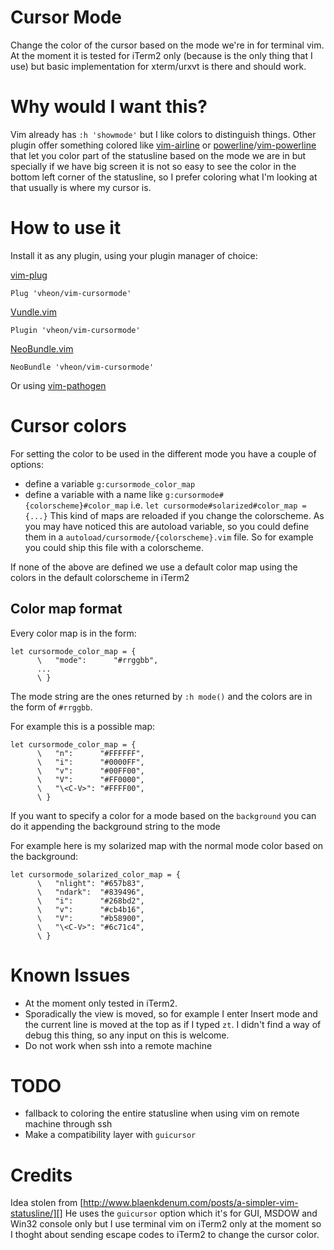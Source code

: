 # Cursor Mode
Change the color of the cursor based on the mode we're in for terminal vim.
At the moment it is tested for iTerm2 only (because is the only thing that I use) but basic implementation for xterm/urxvt is there and should work.

# Why would I want this?

Vim already has `:h 'showmode'` but I like colors to distinguish things.
Other plugin offer something colored like [vim-airline][] or [powerline][]/[vim-powerline][] that let you color part of the statusline based on the mode we are in but specially if we have big screen it is not so easy to see the color in the bottom left corner of the statusline,
so I prefer coloring what I'm looking at that usually is where my cursor is.

# How to use it

Install it as any plugin, using your plugin manager of choice:

[vim-plug][]

```viml
Plug 'vheon/vim-cursormode'
```

[Vundle.vim][]

```viml
Plugin 'vheon/vim-cursormode'
```

[NeoBundle.vim][]

```viml
NeoBundle 'vheon/vim-cursormode'
```

Or using [vim-pathogen][]

# Cursor colors
For setting the color to be used in the different mode you have a couple of options:

* define a variable `g:cursormode_color_map`
* define a variable with a name like `g:cursormode#{colorscheme}#color_map` 
i.e. `let cursormode#solarized#color_map = {...}`
This kind of maps are reloaded if you change the colorscheme.
As you may have noticed this are autoload variable, so you could define them in a
`autoload/cursormode/{colorscheme}.vim` file. So for example you could ship this file with a colorscheme.

If none of the above are defined we use a default color map using the colors in the default colorscheme in iTerm2

## Color map format

Every color map is in the form:

```viml
let cursormode_color_map = {
      \   "mode":      "#rrggbb",
      ...
      \ }
```

The mode string are the ones returned by `:h mode()` and the colors are in the form of `#rrggbb`.

For example this is a possible map:

```viml
let cursormode_color_map = {
      \   "n":      "#FFFFFF",
      \   "i":      "#0000FF",
      \   "v":      "#00FF00",
      \   "V":      "#FF0000",
      \   "\<C-V>": "#FFFF00",
      \ }
```

If you want to specify a color for a mode based on the `background` you can do it appending the background string to the mode

For example here is my solarized map with the normal mode color based on the background:

```viml
let cursormode_solarized_color_map = {
      \   "nlight": "#657b83",
      \   "ndark":  "#839496",
      \   "i":      "#268bd2",
      \   "v":      "#cb4b16",
      \   "V":      "#b58900",
      \   "\<C-V>": "#6c71c4",
      \ }
```

# Known Issues

* At the moment only tested in iTerm2.
* Sporadically the view is moved, so for example I enter Insert mode and the current line is moved at the top as if I typed `zt`. I didn't find a way of debug this thing, so any input on this is welcome.
* Do not work when ssh into a remote machine

# TODO

* fallback to coloring the entire statusline when using vim on remote machine through ssh
* Make a compatibility layer with `guicursor`

# Credits

Idea stolen from [http://www.blaenkdenum.com/posts/a-simpler-vim-statusline/][]
He uses the `guicursor` option which it's for GUI, MSDOW and Win32 console only
but I use terminal vim on iTerm2 only at the moment so I thoght about sending escape codes to
iTerm2 to change the cursor color.

[vim-airline]: https://github.com/bling/vim-airline
[powerline]: https://github.com/Lokaltog/powerline
[vim-powerline]: https://github.com/Lokaltog/vim-powerline
[vim-plug]: https://github.com/junegunn/vim-plug
[Vundle.vim]: https://github.com/gmarik/Vundle.vim
[NeoBundle.vim]: https://github.com/Shougo/neobundle.vim
[vim-pathogen]: https://github.com/tpope/vim-pathogen
[http://www.blaenkdenum.com/posts/a-simpler-vim-statusline/]: http://www.blaenkdenum.com/posts/a-simpler-vim-statusline/
